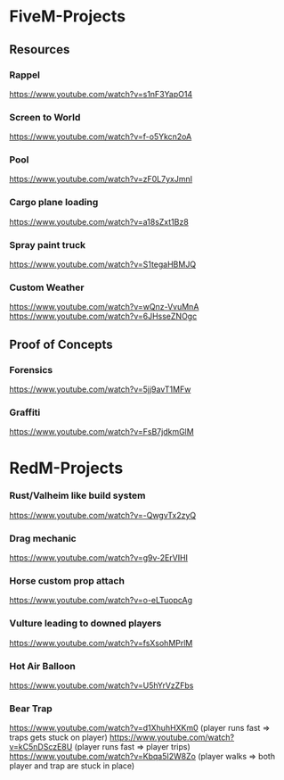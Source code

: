 # FiveM-Projects

## Resources
### Rappel
https://www.youtube.com/watch?v=s1nF3YapO14
### Screen to World
https://www.youtube.com/watch?v=f-o5Ykcn2oA
### Pool
https://www.youtube.com/watch?v=zF0L7yxJmnI
### Cargo plane loading
https://www.youtube.com/watch?v=a18sZxt1Bz8
### Spray paint truck
https://www.youtube.com/watch?v=S1tegaHBMJQ
### Custom Weather
https://www.youtube.com/watch?v=wQnz-VvuMnA </br>
https://www.youtube.com/watch?v=6JHsseZNOgc

## Proof of Concepts
### Forensics
https://www.youtube.com/watch?v=5jj9avT1MFw

### Graffiti
https://www.youtube.com/watch?v=FsB7jdkmGlM

# RedM-Projects
### Rust/Valheim like build system
https://www.youtube.com/watch?v=-QwgvTx2zyQ
### Drag mechanic
https://www.youtube.com/watch?v=g9v-2ErVIHI
### Horse custom prop attach
https://www.youtube.com/watch?v=o-eLTuopcAg
### Vulture leading to downed players
https://www.youtube.com/watch?v=fsXsohMPrlM
### Hot Air Balloon
https://www.youtube.com/watch?v=U5hYrVzZFbs
### Bear Trap
https://www.youtube.com/watch?v=d1XhuhHXKm0 (player runs fast => traps gets stuck on player)
https://www.youtube.com/watch?v=kC5nDSczE8U (player runs fast => player trips)
https://www.youtube.com/watch?v=Kbqa5I2W8Zo (player walks => both player and trap are stuck in place)
